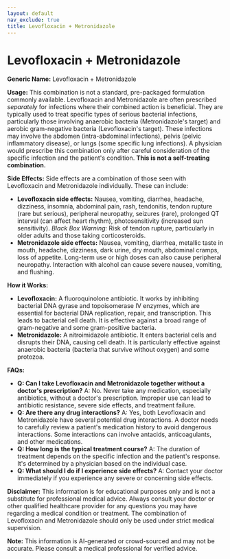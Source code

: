 ```yaml
---
layout: default
nav_exclude: true
title: Levofloxacin + Metronidazole
---
```


# Levofloxacin + Metronidazole

**Generic Name:** Levofloxacin + Metronidazole

**Usage:**  This combination is not a standard, pre-packaged formulation commonly available.  Levofloxacin and Metronidazole are often prescribed *separately* for infections where their combined action is beneficial.  They are typically used to treat specific types of serious bacterial infections, particularly those involving anaerobic bacteria (Metronidazole's target) and aerobic gram-negative bacteria (Levofloxacin's target).  These infections may involve the abdomen (intra-abdominal infections), pelvis (pelvic inflammatory disease), or lungs (some specific lung infections).  A physician would prescribe this combination only after careful consideration of the specific infection and the patient's condition.  **This is not a self-treating combination.**

**Side Effects:**  Side effects are a combination of those seen with Levofloxacin and Metronidazole individually.  These can include:

* **Levofloxacin side effects:** Nausea, vomiting, diarrhea, headache, dizziness, insomnia, abdominal pain, rash, tendonitis, tendon rupture (rare but serious),  peripheral neuropathy, seizures (rare), prolonged QT interval (can affect heart rhythm), photosensitivity (increased sun sensitivity).  *Black Box Warning:* Risk of tendon rupture, particularly in older adults and those taking corticosteroids.
* **Metronidazole side effects:** Nausea, vomiting, diarrhea, metallic taste in mouth, headache, dizziness, dark urine, dry mouth, abdominal cramps, loss of appetite.  Long-term use or high doses can also cause peripheral neuropathy.  Interaction with alcohol can cause severe nausea, vomiting, and flushing.

**How it Works:**

* **Levofloxacin:** A fluoroquinolone antibiotic. It works by inhibiting bacterial DNA gyrase and topoisomerase IV enzymes, which are essential for bacterial DNA replication, repair, and transcription. This leads to bacterial cell death.  It is effective against a broad range of gram-negative and some gram-positive bacteria.
* **Metronidazole:** A nitroimidazole antibiotic. It enters bacterial cells and disrupts their DNA, causing cell death. It is particularly effective against anaerobic bacteria (bacteria that survive without oxygen) and some protozoa.


**FAQs:**

* **Q: Can I take Levofloxacin and Metronidazole together without a doctor's prescription?** A: No.  Never take any medication, especially antibiotics, without a doctor's prescription.  Improper use can lead to antibiotic resistance, severe side effects, and treatment failure.
* **Q: Are there any drug interactions?** A: Yes, both Levofloxacin and Metronidazole have several potential drug interactions.  A doctor needs to carefully review a patient's medication history to avoid dangerous interactions.  Some interactions can involve antacids, anticoagulants, and other medications.
* **Q: How long is the typical treatment course?** A: The duration of treatment depends on the specific infection and the patient's response. It's determined by a physician based on the individual case.
* **Q: What should I do if I experience side effects?** A: Contact your doctor immediately if you experience any severe or concerning side effects.


**Disclaimer:** This information is for educational purposes only and is not a substitute for professional medical advice. Always consult your doctor or other qualified healthcare provider for any questions you may have regarding a medical condition or treatment.  The combination of Levofloxacin and Metronidazole should only be used under strict medical supervision.


**Note:** This information is AI-generated or crowd-sourced and may not be accurate. Please consult a medical professional for verified advice.